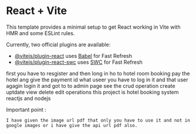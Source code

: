 # React + Vite

This template provides a minimal setup to get React working in Vite with HMR and some ESLint rules.

Currently, two official plugins are available:

- [@vitejs/plugin-react](https://github.com/vitejs/vite-plugin-react/blob/main/packages/plugin-react/README.md) uses [Babel](https://babeljs.io/) for Fast Refresh
- [@vitejs/plugin-react-swc](https://github.com/vitejs/vite-plugin-react-swc) uses [SWC](https://swc.rs/) for Fast Refresh




first you have to resgister and then long in ho to hotel room booking pay the hotel ang give the payment id what useer you have to log in it and that user agagin login it and got to to admin page see the crud operation create uptdate view delete edit operations this project is hotel booking system reactjs and nodejs



Important point :


    I have given the image url pdf that only you have to use it and not in google images or i have give the api url pdf also.
